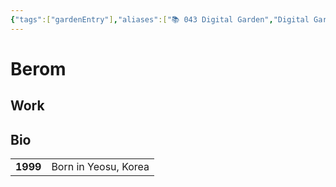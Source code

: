 ```yaml
---
{"tags":["gardenEntry"],"aliases":["📚 043 Digital Garden","Digital Garden"],"link":null,"up":null,"persona":null,"index":null,"date_created":"2023-10-21","date_modified":"2023-12-12","dg-publish":true,"dg-home":true,"dg-enable-search":"true","permalink":"/atlas/maps/the-berom/","dgEnableSearch":"true","dgPassFrontmatter":true,"noteIcon":"1","created":"2023-12-17T14:36:40.487+09:00","updated":"2024-01-27T17:16:17.997+09:00"}
---
```


# Berom


## Work

## Bio

|  |  |
| --- | --- |
| **1999** | Born in Yeosu, Korea |
